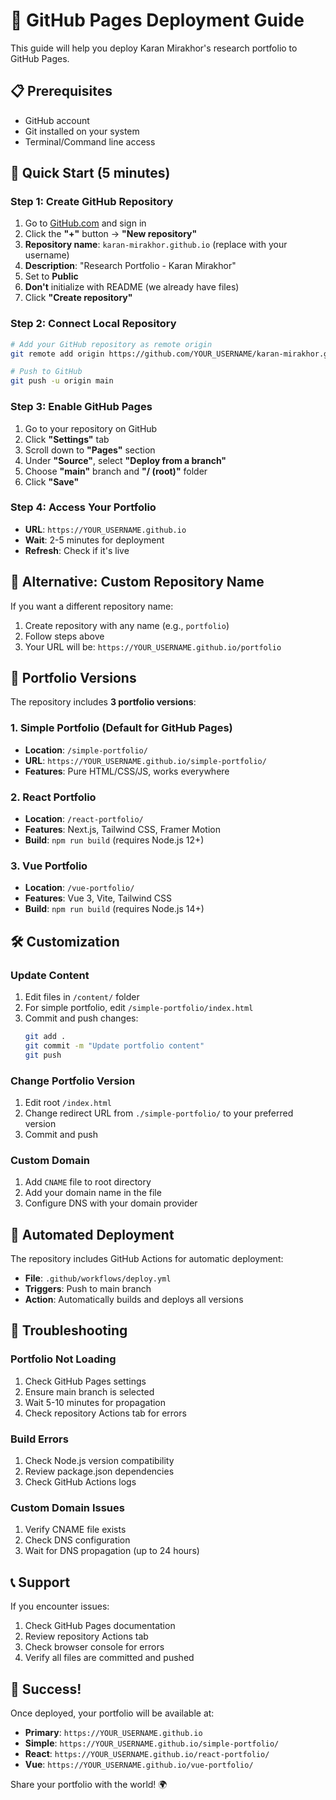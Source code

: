 # 🚀 GitHub Pages Deployment Guide

This guide will help you deploy Karan Mirakhor's research portfolio to GitHub Pages.

## 📋 Prerequisites

- GitHub account
- Git installed on your system
- Terminal/Command line access

## 🎯 Quick Start (5 minutes)

### Step 1: Create GitHub Repository

1. Go to [GitHub.com](https://github.com) and sign in
2. Click the **"+"** button → **"New repository"**
3. **Repository name**: `karan-mirakhor.github.io` (replace with your username)
4. **Description**: "Research Portfolio - Karan Mirakhor"
5. Set to **Public**
6. **Don't** initialize with README (we already have files)
7. Click **"Create repository"**

### Step 2: Connect Local Repository

```bash
# Add your GitHub repository as remote origin
git remote add origin https://github.com/YOUR_USERNAME/karan-mirakhor.github.io.git

# Push to GitHub
git push -u origin main
```

### Step 3: Enable GitHub Pages

1. Go to your repository on GitHub
2. Click **"Settings"** tab
3. Scroll down to **"Pages"** section
4. Under **"Source"**, select **"Deploy from a branch"**
5. Choose **"main"** branch and **"/ (root)"** folder
6. Click **"Save"**

### Step 4: Access Your Portfolio

- **URL**: `https://YOUR_USERNAME.github.io`
- **Wait**: 2-5 minutes for deployment
- **Refresh**: Check if it's live

## 🔧 Alternative: Custom Repository Name

If you want a different repository name:

1. Create repository with any name (e.g., `portfolio`)
2. Follow steps above
3. Your URL will be: `https://YOUR_USERNAME.github.io/portfolio`

## 📁 Portfolio Versions

The repository includes **3 portfolio versions**:

### 1. Simple Portfolio (Default for GitHub Pages)
- **Location**: `/simple-portfolio/`
- **URL**: `https://YOUR_USERNAME.github.io/simple-portfolio/`
- **Features**: Pure HTML/CSS/JS, works everywhere

### 2. React Portfolio
- **Location**: `/react-portfolio/`
- **Features**: Next.js, Tailwind CSS, Framer Motion
- **Build**: `npm run build` (requires Node.js 12+)

### 3. Vue Portfolio
- **Location**: `/vue-portfolio/`
- **Features**: Vue 3, Vite, Tailwind CSS
- **Build**: `npm run build` (requires Node.js 14+)

## 🛠️ Customization

### Update Content
1. Edit files in `/content/` folder
2. For simple portfolio, edit `/simple-portfolio/index.html`
3. Commit and push changes:
   ```bash
   git add .
   git commit -m "Update portfolio content"
   git push
   ```

### Change Portfolio Version
1. Edit root `/index.html`
2. Change redirect URL from `./simple-portfolio/` to your preferred version
3. Commit and push

### Custom Domain
1. Add `CNAME` file to root directory
2. Add your domain name in the file
3. Configure DNS with your domain provider

## 🔄 Automated Deployment

The repository includes GitHub Actions for automatic deployment:

- **File**: `.github/workflows/deploy.yml`
- **Triggers**: Push to main branch
- **Action**: Automatically builds and deploys all versions

## 🐛 Troubleshooting

### Portfolio Not Loading
1. Check GitHub Pages settings
2. Ensure main branch is selected
3. Wait 5-10 minutes for propagation
4. Check repository Actions tab for errors

### Build Errors
1. Check Node.js version compatibility
2. Review package.json dependencies
3. Check GitHub Actions logs

### Custom Domain Issues
1. Verify CNAME file exists
2. Check DNS configuration
3. Wait for DNS propagation (up to 24 hours)

## 📞 Support

If you encounter issues:

1. Check GitHub Pages documentation
2. Review repository Actions tab
3. Check browser console for errors
4. Verify all files are committed and pushed

## 🎉 Success!

Once deployed, your portfolio will be available at:
- **Primary**: `https://YOUR_USERNAME.github.io`
- **Simple**: `https://YOUR_USERNAME.github.io/simple-portfolio/`
- **React**: `https://YOUR_USERNAME.github.io/react-portfolio/`
- **Vue**: `https://YOUR_USERNAME.github.io/vue-portfolio/`

Share your portfolio with the world! 🌍
